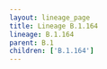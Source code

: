 ```yaml
---
layout: lineage_page
title: Lineage B.1.164
lineage: B.1.164
parent: B.1
children: ['B.1.164']
---
```


